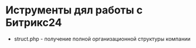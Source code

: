 # Иструменты дял работы с Битрикс24

* struct.php - получение полной организационной структуры компании
